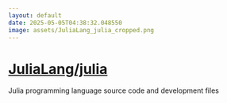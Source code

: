 ```yaml
---
layout: default
date: 2025-05-05T04:38:32.048550
image: assets/JuliaLang_julia_cropped.png
---
```


# [JuliaLang/julia](https://github.com/JuliaLang/julia)

Julia programming language source code and development files
